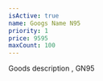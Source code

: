 ```yaml
---
isActive: true
name: Googs Name N95
priority: 1
price: 9595
maxCount: 100
---
```


Goods description , GN95
